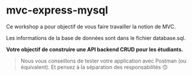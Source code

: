 # mvc-express-mysql

Ce workshop a pour objectif de vous faire travailler la notion de MVC. 

Les informations de la base de données sont dans le fichier database.sql.

**Votre objectif de construire une API backend CRUD pour les étudiants.**

> Nous vous conseillons de tester votre application avec Postman (ou équivalent).
> Et pensez à la séparation des responsabilités 🙃
